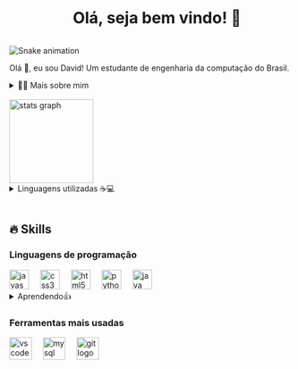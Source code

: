 <!--título-->
<div id="user-content-toc">
  <ul align="center">
    <summary><h1 style="display: inline-block">Olá, seja bem vindo! 👋</h1></summary>
</div>

  <img src="https://raw.githubusercontent.com/David-R-Cardoso/David-R-Cardoso/output/snake.svg" alt="Snake animation" />

<!-- Presentation -->
<p>
  Olá 👋, eu sou David! Um estudante de engenharia da computação do Brasil.
</p>

<!-- Dropdown -->
<details>
  <summary>👨‍💻 Mais sobre mim</summary>

  - 💬 Tenho 22 anos e atualmente moro no Brasil. Tenho muito interesse em tecnologia e por isso me dedico a aprender tudo que for possível. Além da faculdade de engenharia da computação, estou atualmente me dedicando a cursos de JavaScript, HTML e CSS. Tenho interesse de continuar estudando Python, SQL, C, C++ e  C#. Tenho interesse em trabalhar com front-end, mas futuramente vou aprender mais sobre desenvolvimento full stack.

  - ⚡ Estou com mais interesse em livros ultimamente, mas também leio mangás e quadrinhos, além de gostar de assistir animações, treinar e jogar.
</details><br>

<!-- Links -->
<!-- [![Youtube](https://img.shields.io/badge/YouTube-FF0000?style=for-the-badge&logo=youtube&logoColor=white)](https://www.youtube.com/channel/UC177sCc63-aazx2T3n1LGWg)
[![Instagram](https://img.shields.io/badge/Instagram-E4405F?style=for-the-badge&logo=instagram&logoColor=white)](https://www.instagram.com/toquinhaman/)
[![LinkedIn](https://img.shields.io/badge/LinkedIn-0077B5?style=for-the-badge&logo=linkedin&logoColor=white)](https://www.linkedin.com/in/christian-oliveira-925532257/)
[![Kaggle](https://img.shields.io/badge/Kaggle-20BEFF?style=for-the-badge&logo=Kaggle&logoColor=white)](https://www.kaggle.com/variablebee) -->

<!-- GithubStats -->
<!-- ![David-R-Cardoso GitHub stats](https://github-readme-stats.vercel.app/api?username=David-R-Cardoso&show_icons=true&theme=dark) -->

<img src="https://github-readme-stats.vercel.app/api?username=David-R-Cardoso&hide_title=false&hide_rank=false&show_icons=true&include_all_commits=true&count_private=true&disable_animations=false&theme=dark&locale=en&hide_border=false&order=1" height="150" alt="stats graph"  />

<details>

  <summary>Linguagens utilizadas ☕💻</summary>

<!-- [![Top Langs](https://github-readme-stats.vercel.app/api/top-langs/?username=David-R-Cardoso)](https://github.com/anuraghazra/github-readme-stats) -->

 <img src="https://github-readme-stats.vercel.app/api/top-langs?username=David-R-Cardoso&locale=en&hide_title=false&layout=compact&card_width=320&langs_count=5&theme=dark&hide_border=false&order=2" height="150" alt="languages graph"  />

</details><br>


<!-- Portfolio -->
<!--## Portfolio:
 - [Python - Exploratory data analysis](https://github.com/VariableBee/EDA_Loggi)
- [Google Data Studio - COVID-19 Interactive Dashboard](https://github.com/VariableBee/COVID_19_DASHBOARD)
- [SQL - Querying and analyzing data with AWS Athena](https://github.com/VariableBee/AWS_Athena_Queries)
- [C - Registration and query system](https://github.com/VariableBee/Cartorio) -->

<!-- GIF -->
<!-- <p align="left">
  <img align="center" src="https://github.com/VariableBee/VariableBee/assets/77739311/4e9f41af-6b57-49a7-b15a-74322e96b4d7" alt="Imagem">
</p> -->

## 🔥 Skills

<!-- Skills: Programming Languages -->
<div align="left">
    <h3>Linguagens de programação</h3>
  <img src="https://cdn.jsdelivr.net/gh/devicons/devicon/icons/javascript/javascript-original.svg" height="35" alt="javascript logo"  />
  <img width="12" />
  <img src="https://cdn.jsdelivr.net/gh/devicons/devicon/icons/css3/css3-original.svg" height="35" alt="css3 logo"  />
  <img width="12" />
  <img src="https://cdn.jsdelivr.net/gh/devicons/devicon/icons/html5/html5-original.svg" height="35" alt="html5 logo"  />
  <img width="12" />
  <img src="https://cdn.jsdelivr.net/gh/devicons/devicon/icons/python/python-original.svg" height="35" alt="python logo"  />
  <img width="12" />
  <img src="https://cdn.jsdelivr.net/gh/devicons/devicon/icons/java/java-original.svg" height="35" alt="java logo"  />

<details>
    <summary>Aprendendo👍</summary>
    <!-- <img width="12" /> -->
    <img width="12" />
    <img src="https://cdn.jsdelivr.net/gh/devicons/devicon/icons/c/c-original.svg" height="35" alt="c logo"  />
    <img width="12" />
    <img src="https://cdn.jsdelivr.net/gh/devicons/devicon/icons/cplusplus/cplusplus-original.svg" height="35" alt="cplusplus logo"  />
    <img width="12" />
    <img src="https://cdn.jsdelivr.net/gh/devicons/devicon/icons/csharp/csharp-original.svg" height="35" alt="csharp logo"  />
  </details>
</div>

<div align="left">
<h3>Ferramentas mais usadas</h3>
  <img src="https://cdn.jsdelivr.net/gh/devicons/devicon/icons/vscode/vscode-original.svg" height="40" alt="vscode logo"  />
  <img width="12" />
  <img src="https://cdn.jsdelivr.net/gh/devicons/devicon/icons/mysql/mysql-original.svg" height="40" alt="mysql logo"  />
  <img width="12" />
  <img src="https://cdn.jsdelivr.net/gh/devicons/devicon/icons/git/git-original.svg" height="40" alt="git logo"  />
</div>

###

